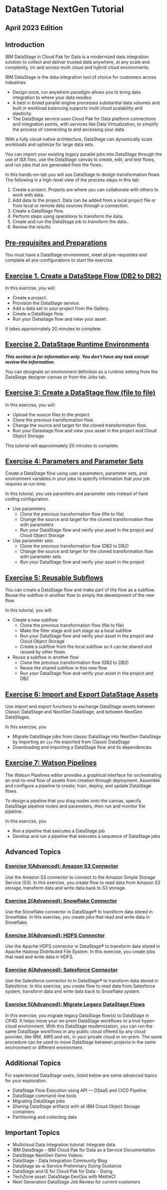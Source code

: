 
# DataStage NextGen Tutorial

## April 2023 Edition

## Introduction

IBM DataStage in Cloud Pak for Data is a modernized data integration solution to collect and
deliver trusted data anywhere, at any scale and complexity, on and across multi cloud and hybrid cloud
environments.

IBM DataStage is the data integration tool of choice for customers across industries.

- Design once, run anywhere paradigm allows you to bring data integration to where your data
resides.
- A best in breed parallel engine processes substantial data volumes and built in workload
balancing supports multi cloud scalability and elasticity.
- The DataStage service uses Cloud Pak for Data platform connections and integration points, with
services like Data Virtualization, to simplify the process of connecting to and accessing your
data.

With a fully cloud-native architecture, DataStage can dynamically scale workloads and optimize for large
data sets.

You can import your existing legacy parallel jobs into DataStage through the use of ISX files, use the
DataStage canvas to create, edit, and test flows, and run jobs that are generated from the flows.

In this hands-on-lab you will use DataStage to design transformation flows. The following is a
high-level view of the process steps in this lab:

1. Create a project. Projects are where you can collaborate with others to work with data.
2. Add data to the project. Data can be added from a local project file or from local or remote data
    sources through a connection.
3. Create a DataStage flow.
4. Perform steps using operations to transform the data.
5. Create and run the DataStage job to transform the data..
6. Review the results


## [Pre-requisites and Preparations](prerequisites-preparations.MD)

You must have a DataStage environment, meet all pre-requisites and complete all pre-configurations to start the exercise.


## [Exercise 1. Create a DataStage Flow (DB2 to DB2)](exercise01.MD)

In this exercise, you will:

- Create a project.
- Provision the DataStage service.
- Add a data set to your project from the Gallery.
- Create a DataStage flow.
- Run your Datastage flow and view your asset.

It takes approximately 20 minutes to complete.


## [Exercise 2. DataStage Runtime Environments](exercise02.MD)

***This section is for information only. You don't have any task except review the information.***

You can designate an environment definition as a runtime setting from the DataStage designer canvas or from the Jobs tab.


## [Exercise 3: Create a DataStage flow (file to file)](exercise03.MD)

In this exercise, you will:

- Upload the source files to the project.
- Clone the previous transformation flow.
- Change the source and target for the cloned transformation flow.
- Run your Datastage flow and view your asset in the project and Cloud Object Storage.

This tutorial will approximately 20 minutes to complete.


## [Exercise 4: Parameters and Parameter Sets](exercise04.MD)

Create a DataStage flow using user parameters, parameter sets, and environment variables in your jobs to specify information that your job requires at run time.

In this tutorial, you use paramters and parameter sets instead of hard coding configuration.

- Use parameters
    - Clone the previous transformation flow (file to file)
    - Change the source and target for the cloned transformation flow with parameters
    - Run your DataStage flow and verify your asset in the project and Cloud Object Storage
- Use parameter sets
    - Clone the previous transformation flow (DB2 to DB2)
    - Change the source and target for the cloned transformation flow with parameter sets
    - Run your DataStage flow and verify your asset in the project


## [Exercise 5: Reusable Subflows](exercise05.MD)

You can create a DataStage flow and make part of the flow as a subflow. Reuse the subflow in another flow to simply the development of the new flow.

In this tutorial, you will:

- Create a new subflow
    - Clone the previous transformation flow (file to file)
    - Make the filter stage and sort stage as a local subflow
    - Run your DataStage flow and verify your asset in the project and Cloud Object Storage
    - Create a subflow from the local subflow so it can be shared and reused by other flows
- Reuse a subflow in another flow
    - Clone the previous transformation flow (DB2 to DB2)
    - Reuse the shared subflow in this new flow
    - Run your DataStage flow and verify your asset in the project and DB2


## [Exercise 6: Import and Export DataStage Assets](exercise06.MD)

Use import and export functions to exchange DataStage assets between Classic DataStage and NextGen DataStage, and between NextGen DataStages.

In this exercise, you

- Migrate DataStage jobs from classic DataStage into NextGen DataStage by importing an `isx` file exported from Classic DataStage
- Downloading and importing a DataStage flow and its dependencies


## [Exercise 7: Watson Pipelines](exercise07.MD)

The Watson Pipelines editor provides a graphical interface for orchestrating an end-to-end flow of assets from creation through deployment. Assemble and configure a pipeline to create, train, deploy, and update DataStage flows.

To design a pipeline that you drag nodes onto the canvas, specify DataStage pipeline nodes and parameters, then run and monitor the pipeline.

In this exercise, you

- Run a pipeline that executes a DataStage job
- Develop and run a pipeline that executes a sequence of DataStage jobs


## Advanced Topics

### [Exercise 1(Advanced): Amazon S3 Connector](S3_exercise.md)

Use the Amazon S3 connector to connect to the Amazon Simple Storage Service (S3). In this exercise, you create flow to read data from Amazon S3 storage, transform data and write data back to S3 storage.


### [Exercise 2(Advanced): Snowflake Connector](Snowflake_Exercise.MD)

Use the Snowflake connector in DataStage® to transform data stored in Snowflake. In this exercise, you create jobs that read and write data in Snowflake.


### [Exercise 3(Advanced): HDFS Connector](hdfs_datastage_flow.md)

Use the Apache HDFS connector in DataStage® to transform data stored in Apache Hadoop Distributed File System. In this exercise, you create jobs that read and write data in HDFS.

### [Exercise 4(Advanced): Salesforce Connector](salesforce_datastage_flow.md)

Use the Salesforce connector to in DataStage® to transform data stored in Salesforce. In this exercise, you create flow to read data from Salesforce system, transform data and write data back to Snowflake system.

### [Exercise 5(Advanced): Migrate Legacy DataStage Flows](migrate_datastage_flows.md)

In this exercise, you migrate legacy DataStage flow(s) to DataStage in CP4D. It helps move your on-prem DataStage workflows to a true hyper-cloud environment. With this DataStage modernization, you can run the same DataStage workflows in any public cloud offered by any cloud provider, like IBM, AWS and etc, in your private cloud or on-prem. The same procedure can be used to move DataStage between projects in the same environment or different environment.


## Additional Topics

For experienced DataStage users, listed below are some advanced topics for your exploration.

- DataStage Flow Execution using API — DSaaS and CICD Pipeline
- DataStage command-line tools
- Migrating DataStage jobs
- Sharing DataStage artifacts with all IBM Cloud Object Storage containers
- Partitioning and collecting data


## Important Topics

- Multicloud Data Integration tutorial: Integrate data
- IBM DataStage - IBM Cloud Pak for Data as a Service Documentation
- DataStage NextGen Demo Videos
- DataStage - Data Integration Community Blog
- DataStage as-a-Service Preliminary Sizing Guidance
- DataStage and IS for Cloud Pak for Data - Sizing
- TechZone asset: DataStage DevOps with MettleCI
- Next Generation DataStage Job Review for current customers

